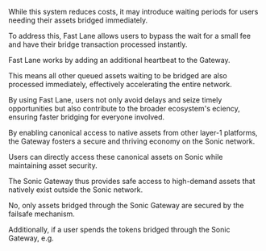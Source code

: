 While this system reduces costs, it may introduce waiting periods for users needing their assets bridged immediately.

To address this, Fast Lane allows users to bypass the wait for a small fee and have their bridge transaction processed instantly.

Fast Lane works by adding an additional heartbeat to the Gateway.

This means all other queued assets waiting to be bridged are also processed immediately, effectively accelerating the entire network.

By using Fast Lane, users not only avoid delays and seize timely opportunities but also contribute to the broader ecosystem's e ciency, ensuring faster bridging for everyone involved.

By enabling canonical access to native assets from other layer-1 platforms, the Gateway fosters a secure and thriving economy on the Sonic network.

Users can directly access these canonical assets on Sonic while maintaining asset security.

The Sonic Gateway thus provides safe access to high-demand assets that natively exist outside the Sonic network.

No, only assets bridged through the Sonic Gateway are secured by the failsafe mechanism.

Additionally, if a user spends the tokens bridged through the Sonic Gateway, e.g.